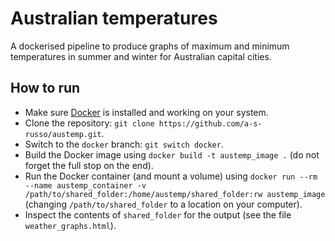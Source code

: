 # Australian temperatures
A dockerised pipeline to produce graphs of maximum and minimum temperatures in summer and winter for Australian capital cities.

## How to run

- Make sure [Docker](https://www.docker.com/products/docker-desktop/) is installed and working on your system.
- Clone the repository: `git clone https://github.com/a-s-russo/austemp.git`.
- Switch to the `docker` branch: `git switch docker`.
- Build the Docker image using `docker build -t austemp_image .` (do not forget the full stop on the end).
- Run the Docker container (and mount a volume) using `docker run --rm --name austemp_container -v /path/to/shared_folder:/home/austemp/shared_folder:rw austemp_image` (changing `/path/to/shared_folder` to a location on your computer).
- Inspect the contents of `shared_folder` for the output (see the file `weather_graphs.html`).